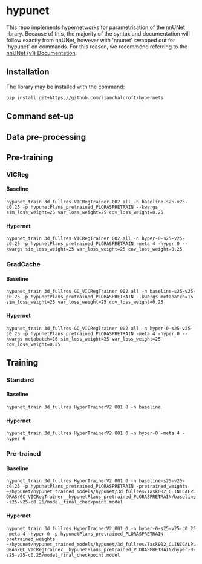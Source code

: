 # hypunet

This repo implements hypernetworks for parametrisation of the nnUNet library. Because of this, the majority of the syntax and documentation will follow exactly from nnUNet, however with 'nnunet' swapped out for 'hypunet' on commands. For this reason, we recommend referring to the [nnUNet (v1) Documentation](https://github.com/MIC-DKFZ/nnUNet/tree/nnunetv1).

## Installation

The library may be installed with the command:

`pip install git+https://github.com/liamchalcroft/hypernets`

## Command set-up



## Data pre-processing



## Pre-training

### VICReg

#### Baseline
`hypunet_train 3d_fullres VICRegTrainer 002 all -n baseline-s25-v25-c0.25 -p hypunetPlans_pretrained_PLORASPRETRAIN --kwargs sim_loss_weight=25 var_loss_weight=25 cov_loss_weight=0.25`

#### Hypernet
`hypunet_train 3d_fullres VICRegTrainer 002 all -n hyper-0-s25-v25-c0.25 -p hypunetPlans_pretrained_PLORASPRETRAIN -meta 4 -hyper 0 --kwargs sim_loss_weight=25 var_loss_weight=25 cov_loss_weight=0.25`

### GradCache

#### Baseline
`hypunet_train 3d_fullres GC_VICRegTrainer 002 all -n baseline-s25-v25-c0.25 -p hypunetPlans_pretrained_PLORASPRETRAIN --kwargs metabatch=16 sim_loss_weight=25 var_loss_weight=25 cov_loss_weight=0.25`

#### Hypernet
`hypunet_train 3d_fullres GC_VICRegTrainer 002 all -n hyper-0-s25-v25-c0.25 -p hypunetPlans_pretrained_PLORASPRETRAIN -meta 4 -hyper 0 --kwargs metabatch=16 sim_loss_weight=25 var_loss_weight=25 cov_loss_weight=0.25`

## Training

### Standard

#### Baseline
`hypunet_train 3d_fullres HyperTrainerV2 001 0 -n baseline`

#### Hypernet
`hypunet_train 3d_fullres HyperTrainerV2 001 0 -n hyper-0 -meta 4 -hyper 0`

### Pre-trained

#### Baseline
`hypunet_train 3d_fullres HyperTrainerV2 001 0 -n baseline-s25-v25-c0.25 -p hypunetPlans_pretrained_PLORASPRETRAIN -pretrained_weights ~/hypunet/hypunet_trained_models/hypunet/3d_fullres/Task002_CLINICALPLORAS/GC_VICRegTrainer__hypunetPlans_pretrained_PLORASPRETRAIN/baseline-s25-v25-c0.25/model_final_checkpoint.model`

#### Hypernet
`hypunet_train 3d_fullres HyperTrainerV2 001 0 -n hyper-0-s25-v25-c0.25 -meta 4 -hyper 0 -p hypunetPlans_pretrained_PLORASPRETRAIN -pretrained_weights ~/hypunet/hypunet_trained_models/hypunet/3d_fullres/Task002_CLINICALPLORAS/GC_VICRegTrainer__hypunetPlans_pretrained_PLORASPRETRAIN/hyper-0-s25-v25-c0.25/model_final_checkpoint.model`
